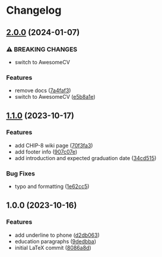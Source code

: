 # Changelog

## [2.0.0](https://github.com/sungvzer/resume.tex/compare/v1.1.0...v2.0.0) (2024-01-07)


### ⚠ BREAKING CHANGES

* switch to AwesomeCV

### Features

* remove docs ([7a4faf3](https://github.com/sungvzer/resume.tex/commit/7a4faf326c403993727030728f2de8ea2937ff7b))
* switch to AwesomeCV ([e5b8a1e](https://github.com/sungvzer/resume.tex/commit/e5b8a1ea3ca64e853ed97cfaf8af5b5e47f07487))

## [1.1.0](https://github.com/sungvzer/resume.tex/compare/v1.0.0...v1.1.0) (2023-10-17)


### Features

* add CHIP-8 wiki page ([70f3fa3](https://github.com/sungvzer/resume.tex/commit/70f3fa37227a4fd5b5fcddf498ae7c91c2f786a4))
* add footer info ([907c07e](https://github.com/sungvzer/resume.tex/commit/907c07ee4fdd177c30f460d392519a7eb41f78a0))
* add introduction and expected graduation date ([34cd515](https://github.com/sungvzer/resume.tex/commit/34cd515bba91c225a26924df9b60ed7fbf9481fa))


### Bug Fixes

* typo and formatting ([1e62cc5](https://github.com/sungvzer/resume.tex/commit/1e62cc574d82b664edbffea751b20c89c20c6256))

## 1.0.0 (2023-10-16)


### Features

* add underline to phone ([d2db063](https://github.com/sungvzer/resume.tex/commit/d2db0632ebc6665b2302aa5f4c22d1b1a1427c7c))
* education paragraphs ([9dedbba](https://github.com/sungvzer/resume.tex/commit/9dedbbac7bdde684de7a23517c6c98da3f82bb40))
* initial LaTeX commit ([8086a8d](https://github.com/sungvzer/resume.tex/commit/8086a8d255b1f5552c574624515bf16a4f46394a))
